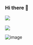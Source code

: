 ### Hi there 👋

<img src="https://github-readme-stats.vercel.app/api/top-langs/?username=taekrigi&layout=compact"><br><br>
<img src="https://github-readme-stats.vercel.app/api?username=taekrigi&show_icons=true">

![image](https://github.com/taekrigi/taekrigi/assets/72566433/0dbc86ff-5892-44c0-90a9-6c2afac66614)
